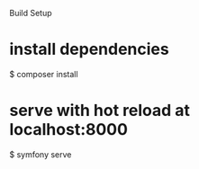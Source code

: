 Build Setup

# install dependencies
$ composer install

# serve with hot reload at localhost:8000
$ symfony serve



